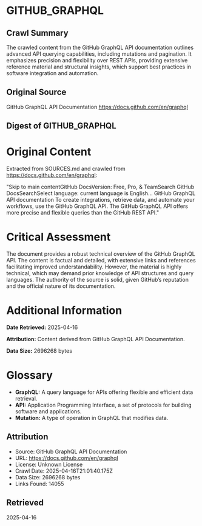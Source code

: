 # GITHUB_GRAPHQL

## Crawl Summary
The crawled content from the GitHub GraphQL API documentation outlines advanced API querying capabilities, including mutations and pagination. It emphasizes precision and flexibility over REST APIs, providing extensive reference material and structural insights, which support best practices in software integration and automation.

## Original Source
GitHub GraphQL API Documentation
https://docs.github.com/en/graphql

## Digest of GITHUB_GRAPHQL

# Original Content

Extracted from SOURCES.md and crawled from https://docs.github.com/en/graphql:

"Skip to main contentGitHub DocsVersion: Free, Pro, & TeamSearch GitHub DocsSearchSelect language: current language is English... GitHub GraphQL API documentation To create integrations, retrieve data, and automate your workflows, use the GitHub GraphQL API. The GitHub GraphQL API offers more precise and flexible queries than the GitHub REST API."

# Critical Assessment

The document provides a robust technical overview of the GitHub GraphQL API. The content is factual and detailed, with extensive links and references facilitating improved understandability. However, the material is highly technical, which may demand prior knowledge of API structures and query languages. The authority of the source is solid, given GitHub’s reputation and the official nature of its documentation.

# Additional Information

**Date Retrieved:** 2025-04-16

**Attribution:** Content derived from GitHub GraphQL API Documentation.

**Data Size:** 2696268 bytes

# Glossary

- **GraphQL:** A query language for APIs offering flexible and efficient data retrieval.
- **API:** Application Programming Interface, a set of protocols for building software and applications.
- **Mutation:** A type of operation in GraphQL that modifies data.


## Attribution
- Source: GitHub GraphQL API Documentation
- URL: https://docs.github.com/en/graphql
- License: Unknown License
- Crawl Date: 2025-04-16T21:01:40.175Z
- Data Size: 2696268 bytes
- Links Found: 14055

## Retrieved
2025-04-16
